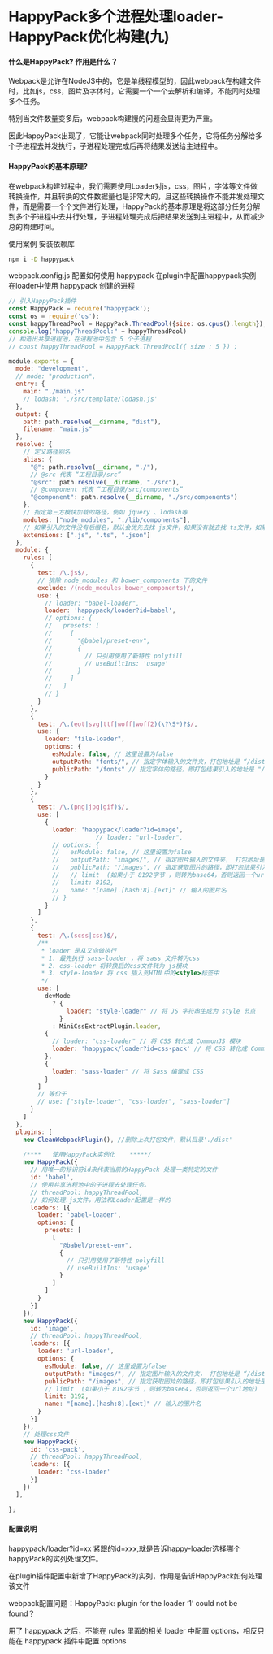 # HappyPack多个进程处理loader-HappyPack优化构建(九)

#### 什么是HappyPack? 作用是什么？

Webpack是允许在NodeJS中的，它是单线程模型的，因此webpack在构建文件时，比如js，css，图片及字体时，它需要一个一个去解析和编译，不能同时处理多个任务。

特别当文件数量变多后，webpack构建慢的问题会显得更为严重。

因此HappyPack出现了，它能让webpack同时处理多个任务，它将任务分解给多个子进程去并发执行，子进程处理完成后再将结果发送给主进程中。

#### HappyPack的基本原理?

在webpack构建过程中，我们需要使用Loader对js，css，图片，字体等文件做转换操作，并且转换的文件数据量也是非常大的，且这些转换操作不能并发处理文件，而是需要一个个文件进行处理，HappyPack的基本原理是将这部分任务分解到多个子进程中去并行处理，子进程处理完成后把结果发送到主进程中，从而减少总的构建时间。

使用案例
安装依赖库

~~~bash
npm i -D happypack
~~~

webpack.config.js 配置如何使用 happypack
在plugin中配置happypack实例
在loader中使用 happypack 创建的进程


~~~js
// 引入HappyPack插件 
const HappyPack = require('happypack');
const os = require('os');
const happyThreadPool = HappyPack.ThreadPool({size: os.cpus().length});
console.log("happyThreadPool:" + happyThreadPool)
// 构造出共享进程池，在进程池中包含 5 个子进程
// const happyThreadPool = HappyPack.ThreadPool({ size : 5 }) ;

module.exports = {
  mode: "development",
  // mode: "production",
  entry: {
    main: "./main.js"
    // lodash: './src/template/lodash.js'
  },
  output: {
    path: path.resolve(__dirname, "dist"),
    filename: "main.js"
  },
  resolve: {
    // 定义路径别名
    alias: {
      "@": path.resolve(__dirname, "./"),
      // @src 代表 “工程目录/src”
      "@src": path.resolve(__dirname, "./src"),
      // @component 代表 “工程目录/src/components”
      "@component": path.resolve(__dirname, "./src/components")
    },
    // 指定第三方模块加载的路径，例如 jquery 、lodash等
    modules: ["node_modules", "./lib/components"],
    // 如果引入的文件没有后缀名，默认会优先去找 js文件，如果没有就去找 ts文件，如果没有就找json文件，依次类推，默认是 js
    extensions: [".js", ".ts", ".json"]
  },
  module: {
    rules: [
      {
        test: /\.js$/,
        // 排除 node_modules 和 bower_components 下的文件
        exclude: /(node_modules|bower_components)/,
        use: {
          // loader: "babel-loader",
          loader: 'happypack/loader?id=babel',
          // options: {
          //   presets: [
          //     [
          //       "@babel/preset-env",
          //       {
          //         // 只引用使用了新特性 polyfill
          //         // useBuiltIns: 'usage'
          //       }
          //     ]
          //   ]
          // }
        }
      },
      {
        test: /\.(eot|svg|ttf|woff|woff2)(\?\S*)?$/,
        use: {
          loader: "file-loader",
          options: {
            esModule: false, // 这里设置为false
            outputPath: "fonts/", // 指定字体输入的文件夹，打包地址是 “/dist/fonts/字体文件”
            publicPath: "/fonts" // 指定字体的路径，即打包结果引入的地址是 "/fonts/字体文件名"
          }
        }
      },
      {
        test: /\.(png|jpg|gif)$/,
        use: [
          {
            loader: 'happypack/loader?id=image',
						// loader: "url-loader",
            // options: {
            //   esModule: false, // 这里设置为false
            //   outputPath: "images/", // 指定图片输入的文件夹， 打包地址是 “/dist/images/图片名字”
            //   publicPath: "/images", // 指定获取图片的路径，即打包结果引入的地址是 "/images/图片名字"
            //   // limit  (如果小于 8192字节 ，则转为base64，否则返回一个url地址)
            //   limit: 8192,
            //   name: "[name].[hash:8].[ext]" // 输入的图片名
            // }
          }
        ]
      },
      {
        test: /\.(scss|css)$/,
        /**
         * loader 是从又向做执行
         * 1. 最先执行 sass-loader ，将 sass 文件转为css
         * 2. css-loader 将转换后的css文件转为 js模块
         * 3. style-loader 将 css 插入到HTML中的<style>标签中
         */
        use: [
          devMode
            ? {
                loader: "style-loader" // 将 JS 字符串生成为 style 节点
              }
            : MiniCssExtractPlugin.loader,
          {
            // loader: "css-loader" // 将 CSS 转化成 CommonJS 模块
            loader: 'happypack/loader?id=css-pack' // 将 CSS 转化成 CommonJS 模块
          },
          {
            loader: "sass-loader" // 将 Sass 编译成 CSS
          }
        ]
        // 等价于
        // use: ["style-loader", "css-loader", "sass-loader"]
      }
    ]
  },
  plugins: [
    new CleanWebpackPlugin(), //删除上次打包文件，默认目录'./dist'
    
    /****   使用HappyPack实例化    *****/
    new HappyPack({
      // 用唯一的标识符id来代表当前的HappyPack 处理一类特定的文件
      id: 'babel',
      // 使用共享进程池中的子进程去处理任务。
      // threadPool: happyThreadPool,
      // 如何处理.js文件，用法和Loader配置是一样的
      loaders: [{
        loader: 'babel-loader',
        options: {
          presets: [
            [
              "@babel/preset-env",
              {
                // 只引用使用了新特性 polyfill
                // useBuiltIns: 'usage'
              }
            ]
          ]
        }
      }]
    }),
    new HappyPack({
      id: 'image',
      // threadPool: happyThreadPool,
      loaders: [{
        loader: 'url-loader',
        options: {
          esModule: false, // 这里设置为false
          outputPath: "images/", // 指定图片输入的文件夹， 打包地址是 “/dist/images/图片名字”
          publicPath: "/images", // 指定获取图片的路径，即打包结果引入的地址是 "/images/图片名字"
          // limit  (如果小于 8192字节 ，则转为base64，否则返回一个url地址)
          limit: 8192,
          name: "[name].[hash:8].[ext]" // 输入的图片名
        }
      }]
    }),
    // 处理css文件
    new HappyPack({
      id: 'css-pack',
      // threadPool: happyThreadPool,
      loaders: [{
        loader: 'css-loader'
      }]
    })
  ],

};
~~~

#### 配置说明

happypack/loader?id=xx 紧跟的id=xxx,就是告诉happy-loader选择哪个happyPack的实列处理文件。

在plugin插件配置中新增了HappyPack的实列，作用是告诉HappyPack如何处理该文件

webpack配置问题：HappyPack: plugin for the loader ‘1’ could not be found？

用了 happypack 之后，不能在 rules 里面的相关 loader 中配置 options，相反只能在 happypack 插件中配置 options

